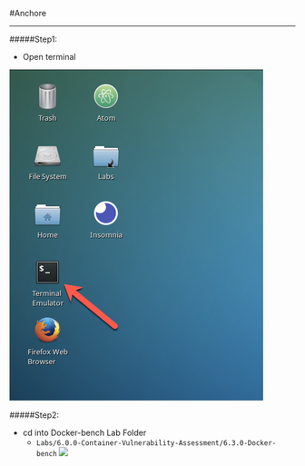 #Anchore

---

#####Step1:
* Open terminal

![](img/Open-Terminal.png)

#####Step2:
* cd into Docker-bench Lab Folder
    * `Labs/6.0.0-Container-Vulnerability-Assessment/6.3.0-Docker-bench`
    ![](img/cd-path.png)
